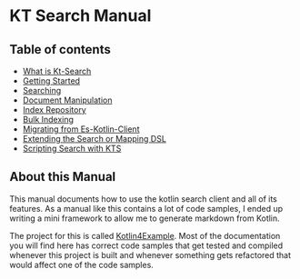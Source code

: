 # KT Search Manual 

## Table of contents

- [What is Kt-Search](WhatIsKtSearch.md)
- [Getting Started](GettingStarted.md)
- [Searching](Search.md)
- [Document Manipulation](crud.md)
- [Index Repository](IndexRepository.md)
- [Bulk Indexing](BulkIndexing.md)
- [Migrating from Es-Kotlin-Client](Migrating.md)
- [Extending the Search or Mapping DSL](ExtendingTheDSL.md)
- [Scripting Search with KTS](Scripting.md)

## About this Manual

This manual documents how to use the kotlin search client and all of its features. As a manual like this contains a lot of code samples, I ended up writing a mini framework to allow me to generate markdown from Kotlin.

The project for this is called [Kotlin4Example](https://github.com/jillesvangurp/kotlin4example). Most of the documentation you will find here has correct code samples that get tested and compiled whenever this project is built and whenever something gets refactored that would affect one of the code samples.


